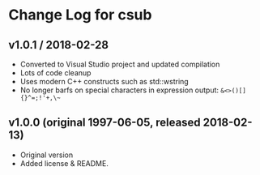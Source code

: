 Change Log for csub
================================================================================

## v1.0.1 / 2018-02-28
  - Converted to Visual Studio project and updated compilation
  - Lots of code cleanup
  - Uses modern C++ constructs such as std::wstring
  - No longer barfs on special characters in expression output: `&<>()[]{}^=;!'+,\~`

## v1.0.0  (original 1997-06-05, released 2018-02-13)
  - Original version
  - Added license & README.

